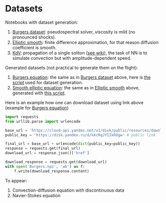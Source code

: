 # Datasets

Notebooks with dataset generation:
1. [Burgers dataset](https://github.com/VLSF/afternotes/blob/main/Neural%20PDE%20solvers/Datasets/Burgers%20datasets.ipynb): pseudospectral solver, viscosity is mild (no pronounced shocks).
2. [Elliptic smooth](https://github.com/VLSF/afternotes/blob/main/Neural%20PDE%20solvers/Datasets/Elliptic_smooth.py): finite difference approximation, for that reason diffusion coefficient is smooth.
3. [KdV](https://github.com/VLSF/afternotes/blob/main/Neural%20PDE%20solvers/Datasets/KdV%20dataset.ipynb): propagation of a single soliton ([see wiki](https://en.wikipedia.org/wiki/Korteweg–De_Vries_equation#One-soliton_solution)), the task of NN is to simulate convection but with amplitude-dependent speed.

Generated datasets (not practical to generate them on the flight):
1. [Burgers equation](https://disk.yandex.ru/d/kkcRqJYIIkRUgw): the same as in [Burgers dataset](https://github.com/VLSF/afternotes/blob/main/Neural%20PDE%20solvers/Datasets/Burgers%20datasets.ipynb) above, here is [the script](https://github.com/VLSF/afternotes/blob/main/Neural%20PDE%20solvers/Datasets/Burgers.py) used for dataset generation.
2. [Smooth elliptic equation](https://disk.yandex.ru/d/fz9ghnFEDm90Qw): the same as in [Elliptic smooth](https://github.com/VLSF/afternotes/blob/main/Neural%20PDE%20solvers/Datasets/Elliptic_smooth.py) above, generated with [this script](https://github.com/VLSF/afternotes/blob/main/Neural%20PDE%20solvers/Datasets/Elliptic_smooth.py).

Here is an example how one can download dataset using link above (example for [Burgers equation](https://disk.yandex.ru/d/kkcRqJYIIkRUgw))

```python
import requests
from urllib.parse import urlencode

base_url = 'https://cloud-api.yandex.net/v1/disk/public/resources/download?'
public_key = 'https://disk.yandex.ru/d/kkcRqJYIIkRUgw' # public link

final_url = base_url + urlencode(dict(public_key=public_key))
response = requests.get(final_url)
download_url = response.json()['href']

download_response = requests.get(download_url)
with open('Burgers.npz', 'wb') as f:
    f.write(download_response.content)
```

To appear:
1. Convection-diffusion equation with discontinuous data
2. Navier-Stokes equation
